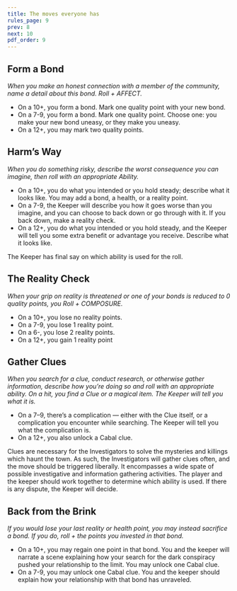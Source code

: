 ```yaml
---
title: The moves everyone has
rules_page: 9
prev: 8
next: 10
pdf_order: 9
---
```


## Form a Bond

_When you make an honest connection with a member of the community, name a detail about this bond. Roll + AFFECT._

- On a 10+, you form a bond. Mark one quality point with your new bond.
- On a 7-9, you form a bond. Mark one quality point. Choose one: you make your new bond uneasy, or they make you uneasy.
- On a 12+, you may mark two quality points.

## Harm’s Way

_When you do something risky, describe the worst consequence you can imagine, then roll with an appropriate Ability._

- On a 10+, you do what you intended or you hold steady; describe what it looks like. You may add a bond, a health, or a reality point.
- On a 7-9, the Keeper will describe you how it goes worse than you imagine, and you can choose to back down or go through with it. If you back down, make a reality check.
- On a 12+, you do what you intended or you hold steady, and the Keeper will tell you some extra benefit or advantage you receive. Describe what it looks like.

The Keeper has final say on which ability is used for the roll.

## The Reality Check

_When your grip on reality is threatened or one of your bonds is reduced to 0 quality points, you Roll + COMPOSURE._

- On a 10+, you lose no reality points.
- On a 7-9, you lose 1 reality point.
- On a 6-, you lose 2 reality points.
- On a 12+, you gain 1 reality point

## Gather Clues

_When you search for a clue, conduct research, or otherwise gather information, describe how you’re doing so and roll with an appropriate ability. On a hit, you find a Clue or a magical item. The Keeper will tell you what it is._

- On a 7–9, there’s a complication — either with the Clue itself, or a complication you encounter while searching. The Keeper will tell you what the complication is.
- On a 12+, you also unlock a Cabal clue.

Clues are necessary for the Investigators to solve the mysteries and killings which haunt the town. As such, the Investigators will gather clues often, and the move should be triggered liberally. It encompasses a wide spate of possible investigative and information gathering activities. The player and the keeper should work together to determine which ability is used. If there is any dispute, the Keeper will decide.

## Back from the Brink

_If you would lose your last reality or health point, you may instead sacrifice a bond. If you do, roll + the points you invested in that bond._

- On a 10+, you may regain one point in that bond. You and the keeper will narrate a scene explaining how your search for the dark conspiracy pushed your relationship to the limit. You may unlock one Cabal clue.
- On a 7-9, you may unlock one Cabal clue. You and the keeper should explain how your relationship with that bond has unraveled.
